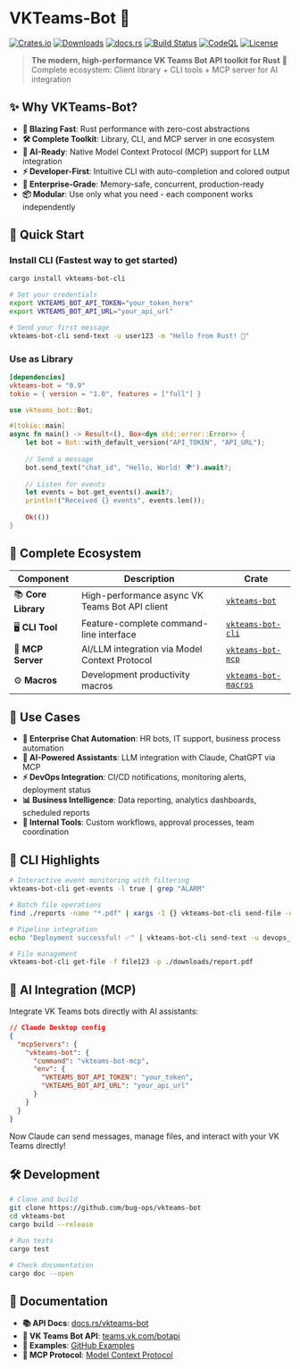 # VKTeams-Bot 🚀

[![Crates.io](https://img.shields.io/crates/v/vkteams-bot)](https://crates.io/crates/vkteams-bot)
[![Downloads](https://img.shields.io/crates/d/vkteams-bot)](https://crates.io/crates/vkteams-bot)
[![docs.rs](https://docs.rs/vkteams-bot/badge.svg)](https://docs.rs/vkteams-bot)
[![Build Status](https://github.com/bug-ops/vkteams-bot/workflows/Rust/badge.svg)](https://github.com/bug-ops/vkteams-bot/actions)
[![CodeQL](https://github.com/bug-ops/vkteams-bot/actions/workflows/github-code-scanning/codeql/badge.svg)](https://github.com/bug-ops/vkteams-bot/actions/workflows/github-code-scanning/codeql)
[![License](https://img.shields.io/crates/l/vkteams-bot)](LICENSE)

> **The modern, high-performance VK Teams Bot API toolkit for Rust** 🦀  
> Complete ecosystem: Client library + CLI tools + MCP server for AI integration

## ✨ Why VKTeams-Bot?

- **🚀 Blazing Fast**: Rust performance with zero-cost abstractions
- **🛠️ Complete Toolkit**: Library, CLI, and MCP server in one ecosystem  
- **🤖 AI-Ready**: Native Model Context Protocol (MCP) support for LLM integration
- **⚡ Developer-First**: Intuitive CLI with auto-completion and colored output
- **🏢 Enterprise-Grade**: Memory-safe, concurrent, production-ready
- **📦 Modular**: Use only what you need - each component works independently

## 🚀 Quick Start

### Install CLI (Fastest way to get started)

```bash
cargo install vkteams-bot-cli

# Set your credentials
export VKTEAMS_BOT_API_TOKEN="your_token_here"
export VKTEAMS_BOT_API_URL="your_api_url"

# Send your first message
vkteams-bot-cli send-text -u user123 -m "Hello from Rust! 🦀"
```

### Use as Library

```toml
[dependencies]
vkteams-bot = "0.9"
tokio = { version = "1.0", features = ["full"] }
```

```rust
use vkteams_bot::Bot;

#[tokio::main]
async fn main() -> Result<(), Box<dyn std::error::Error>> {
    let bot = Bot::with_default_version("API_TOKEN", "API_URL");
    
    // Send a message
    bot.send_text("chat_id", "Hello, World! 🌍").await?;
    
    // Listen for events
    let events = bot.get_events().await?;
    println!("Received {} events", events.len());
    
    Ok(())
}
```

## 🔧 Complete Ecosystem

| Component | Description | Crate |
|-----------|-------------|-------|
| 📚 **Core Library** | High-performance async VK Teams Bot API client | [`vkteams-bot`](https://crates.io/crates/vkteams-bot) |
| 🖥️ **CLI Tool** | Feature-complete command-line interface | [`vkteams-bot-cli`](https://crates.io/crates/vkteams-bot-cli) |
| 🤖 **MCP Server** | AI/LLM integration via Model Context Protocol | [`vkteams-bot-mcp`](https://crates.io/crates/vkteams-bot-mcp) |
| ⚙️ **Macros** | Development productivity macros | [`vkteams-bot-macros`](https://crates.io/crates/vkteams-bot-macros) |

## 🎯 Use Cases

- **🏢 Enterprise Chat Automation**: HR bots, IT support, business process automation
- **🤖 AI-Powered Assistants**: LLM integration with Claude, ChatGPT via MCP
- **⚡ DevOps Integration**: CI/CD notifications, monitoring alerts, deployment status
- **📊 Business Intelligence**: Data reporting, analytics dashboards, scheduled reports
- **🔧 Internal Tools**: Custom workflows, approval processes, team coordination

## 🚀 CLI Highlights

```bash
# Interactive event monitoring with filtering
vkteams-bot-cli get-events -l true | grep "ALARM"

# Batch file operations
find ./reports -name "*.pdf" | xargs -I {} vkteams-bot-cli send-file -u team_lead -p {}

# Pipeline integration
echo "Deployment successful! ✅" | vkteams-bot-cli send-text -u devops_chat

# File management
vkteams-bot-cli get-file -f file123 -p ./downloads/report.pdf
```

## 🤖 AI Integration (MCP)

Integrate VK Teams bots directly with AI assistants:

```json
// Claude Desktop config
{
  "mcpServers": {
    "vkteams-bot": {
      "command": "vkteams-bot-mcp",
      "env": {
        "VKTEAMS_BOT_API_TOKEN": "your_token",
        "VKTEAMS_BOT_API_URL": "your_api_url"
      }
    }
  }
}
```

Now Claude can send messages, manage files, and interact with your VK Teams directly!

## 🛠️ Development

```bash
# Clone and build
git clone https://github.com/bug-ops/vkteams-bot
cd vkteams-bot
cargo build --release

# Run tests
cargo test

# Check documentation
cargo doc --open
```

## 📖 Documentation

- **📚 API Docs**: [docs.rs/vkteams-bot](https://docs.rs/vkteams-bot)
- **🎯 VK Teams Bot API**: [teams.vk.com/botapi](https://teams.vk.com/botapi/?lang=en)
- **📝 Examples**: [GitHub Examples](https://github.com/bug-ops/vkteams-bot/tree/main/examples)
- **🤖 MCP Protocol**: [Model Context Protocol](https://spec.modelcontextprotocol.io/)
